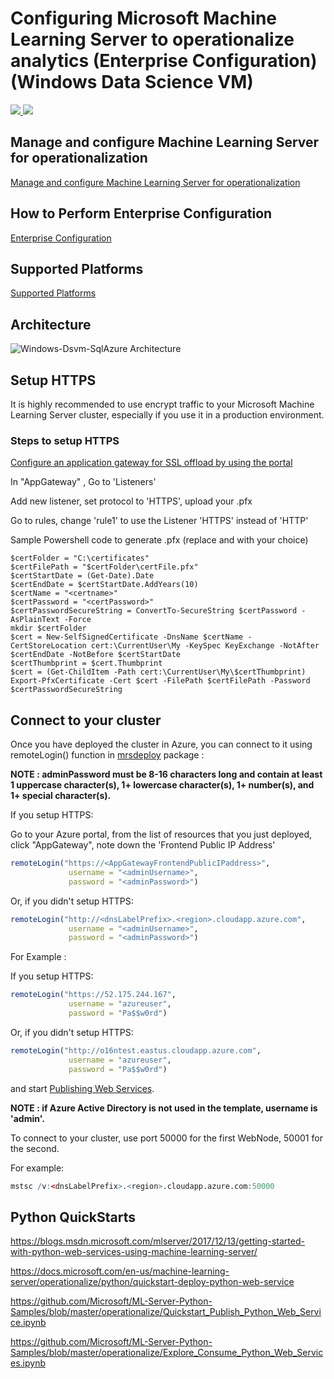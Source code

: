 # Configuring Microsoft Machine Learning Server to operationalize analytics (Enterprise Configuration) (Windows Data Science VM)

<a href="https://portal.azure.com/#create/Microsoft.Template/uri/https%3A%2F%2Fraw.githubusercontent.com%2FMicrosoft%2Fmicrosoft-r%2Fmaster%2Fmlserver-arm-templates%2Fenterprise-configuration%2Fwindows-dsvm-sqlserver%2Fazuredeploy.json" target="_blank">
    <img src="http://azuredeploy.net/deploybutton.png" />
</a>
<a href="http://armviz.io/#/?load=https%3A%2F%2Fraw.githubusercontent.com%2FMicrosoft%2Fmicrosoft-r%2Fmaster%2Fmlserver-arm-templates%2Fenterprise-configuration%2Fwindows-dsvm-sqlserver%2Fazuredeploy.json" target="_blank">
    <img src="http://armviz.io/visualizebutton.png"/>
</a>



## Manage and configure Machine Learning Server for operationalization
[Manage and configure Machine Learning Server for operationalization](https://docs.microsoft.com/en-us/machine-learning-server/operationalize/configure-start-for-administrators)


## How to Perform Enterprise Configuration
[Enterprise Configuration](https://docs.microsoft.com/en-us/machine-learning-server/operationalize/configure-machine-learning-server-enterprise)


## Supported Platforms
[Supported Platforms](https://docs.microsoft.com/en-us/machine-learning-server/install/r-server-install-supported-platforms) 


## Architecture
![Windows-Dsvm-SqlAzure Architecture](https://raw.githubusercontent.com/Microsoft/microsoft-r/master/mlserver-arm-templates/enterprise-configuration/windows-dsvm-sqlserver/windows-dsvm-sqlserver-architecture.png)


## Setup HTTPS
It is highly recommended to use encrypt traffic to your Microsoft Machine Learning Server cluster, especially if you use it in a production environment.

### Steps to setup HTTPS

[Configure an application gateway for SSL offload by using the portal](https://docs.microsoft.com/en-us/azure/application-gateway/application-gateway-ssl-portal)

In "AppGateway" , Go to 'Listeners'

Add new listener, set protocol to 'HTTPS', upload your .pfx

Go to rules, change 'rule1' to use the Listener 'HTTPS' instead of 'HTTP'

Sample Powershell code to generate .pfx (replace <certname> and <password> with your choice)

```
$certFolder = "C:\certificates"
$certFilePath = "$certFolder\certFile.pfx"
$certStartDate = (Get-Date).Date
$certEndDate = $certStartDate.AddYears(10)
$certName = "<certname>"
$certPassword = "<certPassword>"
$certPasswordSecureString = ConvertTo-SecureString $certPassword -AsPlainText -Force
mkdir $certFolder
$cert = New-SelfSignedCertificate -DnsName $certName -CertStoreLocation cert:\CurrentUser\My -KeySpec KeyExchange -NotAfter $certEndDate -NotBefore $certStartDate
$certThumbprint = $cert.Thumbprint
$cert = (Get-ChildItem -Path cert:\CurrentUser\My\$certThumbprint)
Export-PfxCertificate -Cert $cert -FilePath $certFilePath -Password $certPasswordSecureString
```

## Connect to your cluster

Once you have deployed the cluster in Azure, you can connect to it using remoteLogin() function in [mrsdeploy](https://msdn.microsoft.com/en-us/microsoft-r/mrsdeploy/mrsdeploy) package : 

**NOTE : adminPassword must be 8-16 characters long and contain at least 1 uppercase character(s), 1+ lowercase character(s), 1+ number(s), and 1+ special character(s).**

If you setup HTTPS:

Go to your Azure portal, from the list of resources that you just deployed, click "AppGateway", note down the 'Frontend Public IP Address'

```R
remoteLogin("https://<AppGatewayFrontendPublicIPaddress>",
             username = "<adminUsername>",
             password = "<adminPassword>")
```

Or, if you didn't setup HTTPS:

```R
remoteLogin("http://<dnsLabelPrefix>.<region>.cloudapp.azure.com",
             username = "<adminUsername>",
             password = "<adminPassword>")
```


For Example : 

If you setup HTTPS:

```R
remoteLogin("https://52.175.244.167",
             username = "azureuser",
             password = "Pa$$w0rd")
```

Or, if you didn't setup HTTPS:

```R
remoteLogin("http://o16ntest.eastus.cloudapp.azure.com",
             username = "azureuser",
             password = "Pa$$w0rd")
```


and start [Publishing Web Services](https://docs.microsoft.com/en-us/machine-learning-server/operationalize/quickstart-publish-r-web-service#b-publish-model-as-a-web-service).

**NOTE : if Azure Active Directory is not used in the template, username is 'admin'.**

To connect to your cluster, use port 50000 for the first WebNode, 50001 for the second.

For example:

```R
mstsc /v:<dnsLabelPrefix>.<region>.cloudapp.azure.com:50000
```

## Python QuickStarts

https://blogs.msdn.microsoft.com/mlserver/2017/12/13/getting-started-with-python-web-services-using-machine-learning-server/

https://docs.microsoft.com/en-us/machine-learning-server/operationalize/python/quickstart-deploy-python-web-service

https://github.com/Microsoft/ML-Server-Python-Samples/blob/master/operationalize/Quickstart_Publish_Python_Web_Service.ipynb

https://github.com/Microsoft/ML-Server-Python-Samples/blob/master/operationalize/Explore_Consume_Python_Web_Services.ipynb

